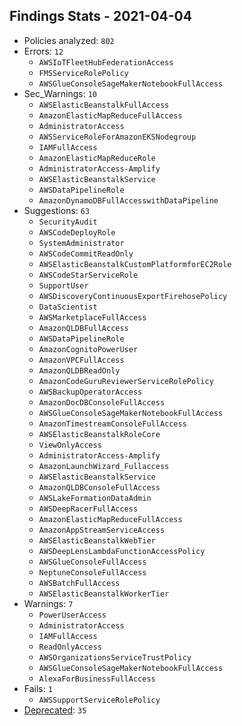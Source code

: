 ## Findings Stats - 2021-04-04

- Policies analyzed: `802`
- Errors: `12`
  - `AWSIoTFleetHubFederationAccess`
  - `FMSServiceRolePolicy`
  - `AWSGlueConsoleSageMakerNotebookFullAccess`
- Sec_Warnings: `10`
  - `AWSElasticBeanstalkFullAccess`
  - `AmazonElasticMapReduceFullAccess`
  - `AdministratorAccess`
  - `AWSServiceRoleForAmazonEKSNodegroup`
  - `IAMFullAccess`
  - `AmazonElasticMapReduceRole`
  - `AdministratorAccess-Amplify`
  - `AWSElasticBeanstalkService`
  - `AWSDataPipelineRole`
  - `AmazonDynamoDBFullAccesswithDataPipeline`
- Suggestions: `63`
  - `SecurityAudit`
  - `AWSCodeDeployRole`
  - `SystemAdministrator`
  - `AWSCodeCommitReadOnly`
  - `AWSElasticBeanstalkCustomPlatformforEC2Role`
  - `AWSCodeStarServiceRole`
  - `SupportUser`
  - `AWSDiscoveryContinuousExportFirehosePolicy`
  - `DataScientist`
  - `AWSMarketplaceFullAccess`
  - `AmazonQLDBFullAccess`
  - `AWSDataPipelineRole`
  - `AmazonCognitoPowerUser`
  - `AmazonVPCFullAccess`
  - `AmazonQLDBReadOnly`
  - `AmazonCodeGuruReviewerServiceRolePolicy`
  - `AWSBackupOperatorAccess`
  - `AmazonDocDBConsoleFullAccess`
  - `AWSGlueConsoleSageMakerNotebookFullAccess`
  - `AmazonTimestreamConsoleFullAccess`
  - `AWSElasticBeanstalkRoleCore`
  - `ViewOnlyAccess`
  - `AdministratorAccess-Amplify`
  - `AmazonLaunchWizard_Fullaccess`
  - `AWSElasticBeanstalkService`
  - `AmazonQLDBConsoleFullAccess`
  - `AWSLakeFormationDataAdmin`
  - `AWSDeepRacerFullAccess`
  - `AmazonElasticMapReduceFullAccess`
  - `AmazonAppStreamServiceAccess`
  - `AWSElasticBeanstalkWebTier`
  - `AWSDeepLensLambdaFunctionAccessPolicy`
  - `AWSGlueConsoleFullAccess`
  - `NeptuneConsoleFullAccess`
  - `AWSBatchFullAccess`
  - `AWSElasticBeanstalkWorkerTier`
- Warnings: `7`
  - `PowerUserAccess`
  - `AdministratorAccess`
  - `IAMFullAccess`
  - `ReadOnlyAccess`
  - `AWSOrganizationsServiceTrustPolicy`
  - `AWSGlueConsoleSageMakerNotebookFullAccess`
  - `AlexaForBusinessFullAccess`
- Fails: `1`
  - `AWSSupportServiceRolePolicy`
- [Deprecated](../DEPRECATED.json): `35`
